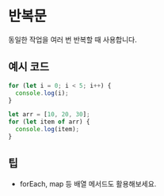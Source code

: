 # 반복문

동일한 작업을 여러 번 반복할 때 사용합니다.

## 예시 코드
```javascript
for (let i = 0; i < 5; i++) {
  console.log(i);
}

let arr = [10, 20, 30];
for (let item of arr) {
  console.log(item);
}
```

## 팁
- forEach, map 등 배열 메서드도 활용해보세요.
